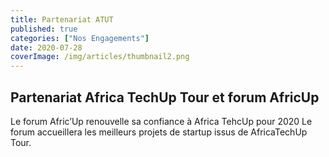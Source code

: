 ```yaml
---
title: Partenariat ATUT
published: true
categories: ["Nos Engagements"]
date: 2020-07-28
coverImage: /img/articles/thumbnail2.png
---
```


## Partenariat Africa TechUp Tour et forum AfricUp

Le forum Afric’Up renouvelle sa confiance à Africa TehcUp pour 2020 Le forum accueillera les meilleurs projets de startup issus de AfricaTechUp Tour.
